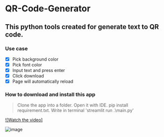 # QR-Code-Generator

## This python tools created for generate text to QR code.

### Use case
- [x] Pick background color
- [x] Pick font color
- [x] Input text and press enter
- [x] Click download
- [x] Page will automatically reload

### How to download and install this app

  > Clone the app into a folder.
  > Open it with IDE.
  > pip install requirement.txt.
  > Write in terminal 'streamlit run .\main.py'

[![Watch the video]](https://youtu.be/AaQBsCmQpq0)

![image](https://user-images.githubusercontent.com/44643948/202991531-6c91e9f6-6d8c-4004-8106-dcd13ba110ea.png)
